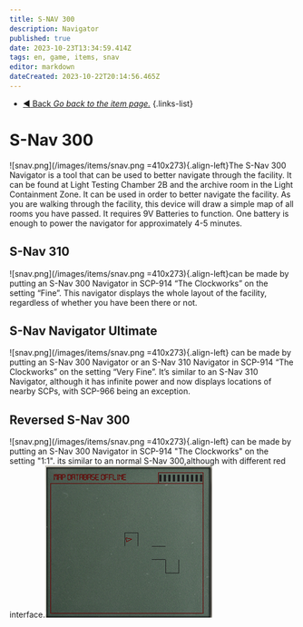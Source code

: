 ```yaml
---
title: S-NAV 300
description: Navigator
published: true
date: 2023-10-23T13:34:59.414Z
tags: en, game, items, snav
editor: markdown
dateCreated: 2023-10-22T20:14:56.465Z
---
```


- [:arrow_backward: Back *Go back to the item page.*](/en/game/items#items)
{.links-list}
# S-Nav 300
![snav.png](/images/items/snav.png =410x273){.align-left}The S-Nav 300 Navigator is a tool that can be used to better navigate through the facility. It can be found at Light Testing Chamber 2B and the archive room in the Light Containment Zone. It can be used in order to better navigate the facility. As you are walking through the facility, this device will draw a simple map of all rooms you have passed. It requires 9V Batteries to function. One battery is enough to power the navigator for approximately 4-5 minutes.
⠀
⠀
⠀
## S-Nav 310
![snav.png](/images/items/snav.png =410x273){.align-left}can be made by putting an S-Nav 300 Navigator in SCP-914 “The Clockworks” on the setting “Fine”. This navigator displays the whole layout of the facility, regardless of whether you have been there or not.
⠀
⠀
⠀
⠀
⠀
⠀
⠀
## S-Nav Navigator Ultimate
![snav.png](/images/items/snav.png =410x273){.align-left}
can be made by putting an S-Nav 300 Navigator or an S-Nav 310 Navigator in SCP-914 “The Clockworks” on the setting “Very Fine”. It’s similar to an S-Nav 310 Navigator, although it has infinite power and now displays locations of nearby SCPs, with SCP-966 being an exception.
⠀
⠀
⠀
⠀
## Reversed S-Nav 300
![snav.png](/images/items/snav.png =410x273){.align-left}
can be made by putting an S-Nav 300 Navigator in SCP-914 "The Clockworks" on the setting "1:1".
its similar to an normal S-Nav 300,although with different red interface.![reversedsnav.png](/images/items/reversedsnav.png)